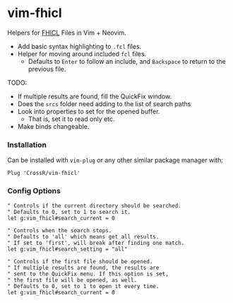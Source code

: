# vim-fhicl

Helpers for [FHICL](https://cdcvs.fnal.gov/redmine/projects/fhicl/wiki) Files in Vim + Neovim.

 * Add basic syntax highlighting to `.fcl` files.
 * Helper for moving around included `fcl` files.
     * Defaults to `Enter` to follow an include, and `Backspace` to return to the previous file.

TODO:
 * If multiple results are found, fill the QuickFix window.
 * Does the `srcs` folder need adding to the list of search paths
 * Look into properties to set for the opened buffer.
    * That is, set it to read only etc.
 * Make binds changeable.

### Installation

Can be installed with `vim-plug` or any other similar package manager with:

```vim
Plug 'CrossR/vim-fhicl'
```

### Config Options

```vim
" Controls if the current directory should be searched.
" Defaults to 0, set to 1 to search it.
let g:vim_fhicl#search_current = 0

" Controls when the search stops.
" Defaults to 'all' which means get all results.
" If set to 'first', will break after finding one match.
let g:vim_fhicl#search_setting = "all"

" Controls if the first file should be opened.
" If multiple results are found, the results are
" sent to the QuickFix menu. If this option is set,
" the first file will be opened, as well.
" Defaults to 0, set to 1 to open it every time.
let g:vim_fhicl#search_current = 0
```
